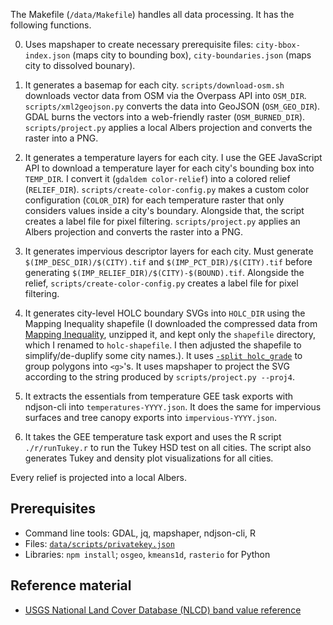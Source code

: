 The Makefile (`/data/Makefile`) handles all data processing. It has the following functions.

0. Uses mapshaper to create necessary prerequisite files: `city-bbox-index.json` (maps city to bounding box), `city-boundaries.json` (maps city to dissolved bounary).

1. It generates a basemap for each city. `scripts/download-osm.sh` downloads vector data from OSM via the Overpass API into `OSM_DIR`. `scripts/xml2geojson.py` converts the data into GeoJSON (`OSM_GEO_DIR`). GDAL burns the vectors into a web-friendly raster (`OSM_BURNED_DIR`). `scripts/project.py` applies a local Albers projection and converts the raster into a PNG.

2. It generates a temperature layers for each city. I use the GEE JavaScript API to download a temperature layer for each city's bounding box into `TEMP_DIR`. I convert it (`gdaldem color-relief`) into a colored relief (`RELIEF_DIR`). `scripts/create-color-config.py` makes a custom color configuration (`COLOR_DIR`) for each temperature raster that only considers values inside a city's boundary. Alongside that, the script creates a label file for pixel filtering. `scripts/project.py` applies an Albers projection and converts the raster into a PNG.

3. It generates impervious descriptor layers for each city. Must generate `$(IMP_DESC_DIR)/$(CITY).tif` and `$(IMP_PCT_DIR)/$(CITY).tif` before generating `$(IMP_RELIEF_DIR)/$(CITY)-$(BOUND).tif`. Alongside the relief, `scripts/create-color-config.py` creates a label file for pixel filtering.

4. It generates city-level HOLC boundary SVGs into `HOLC_DIR` using the Mapping Inequality shapefile (I downloaded the compressed data from [Mapping Inequality](https://dsl.richmond.edu/panorama/redlining/#loc=11/40.809/-74.187&˜city=manhattan-ny&area=D3&text=intro), unzipped it, and kept only the `shapefile` directory, which I renamed to `holc-shapefile`. I then adjusted the shapefile to simplify/de-duplify some city names.). It uses [`-split holc_grade`](https://github.com/mbloch/mapshaper/wiki/Command-Reference#-split) to group polygons into `<g>`'s. It uses mapshaper to project the SVG according to the string produced by `scripts/project.py --proj4`.

5. It extracts the essentials from temperature GEE task exports with ndjson-cli into `temperatures-YYYY.json`. It does the same for impervious surfaces and tree canopy exports into `impervious-YYYY.json`.

6. It takes the GEE temperature task export and uses the R script `./r/runTukey.r` to run the Tukey HSD test on all cities. The script also generates Tukey and density plot visualizations for all cities.

Every relief is projected into a local Albers.

## Prerequisites

* Command line tools: GDAL, jq, mapshaper, ndjson-cli, R
* Files: [`data/scripts/privatekey.json`](https://developers.google.com/earth-engine/guides/service_account)
* Libraries: `npm install`; `osgeo`, `kmeans1d`, `rasterio` for Python

## Reference material

* [USGS National Land Cover Database (NLCD) band value reference](https://developers.google.com/earth-engine/datasets/catalog/USGS_NLCD_RELEASES_2016_REL#bands)
